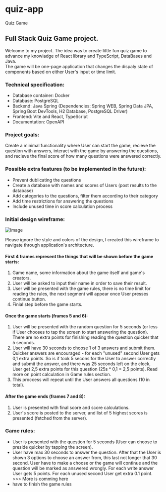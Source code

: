 # quiz-app
Quiz Game 

## Full Stack Quiz Game project. 


Welcome to my project. 
The idea was to create little fun quiz game to advance my knowladge of React library and TypeScript, DataBases and Java.  
The game will be one-page application that changes the dispaly state of components based on either User's input or time limit. 


### Technical specification:

- Database container: Docker  
- Database: PostgreSQL  
- Backend: Java Spring (Dependencies: Spring WEB, Spring Data JPA, Spring Boot DevTools, H2 Database, PostgreSQL Driver)  
- Frontend: Vite and React, TypeScript  
- Documentation: OpenAPI

### Project goals: 

Create a minimal functionality where User can start the game, recieve the question with answers, interact with the game by answering the questions, and recieve the final score of how many questions were answered correctly.

### Possible extra features (to be implemented in the future):

- Prevent dublicating the questions
- Create a database with names and scores of Users (post results to the database)
- Add categories to the questions, filter them according to their category
- Add time restrictions for answering the questions
- Include unused time in score calculation process 


### Initial design wireframe: 


![Image](https://user-images.githubusercontent.com/125829513/247189215-898f59a2-ec6e-4e39-99f6-20fe3d0d7e98.png)

Please ignore the style and colors of the design, I created this wireframe to navigate through application's architecture. 

#### First 4 frames represent the things that will be shown before the game starts: 

1. Game name, some information about the game itself and game's creators.
2. User will be asked to input their name in order to save their result.
3. User will be presented with the game rules, there is no time limit for reading the rules, the next segment will appear once User presses continue button.
4. Finial step before the game starts.

#### Once the game starts (frames 5 and 6): 

1. User will be presented with the random question for 5 seconds (or less if User chooses to tap the screen to start answering the question). There are no extra points for finishing reading the question quicker that 5 seconds.
2. User will have 30 seconds to choose 1 of 3 answers and submit them. Quicker answers are encouraged - for each "unused" second User gets 0,1 extra points. So is if took 5 secons for the User to answer correctly and submit the answer, and there was 25 seconds left on the clock, User get 2,5 extra points for this question (25s * 0,1 = 2,5 points). Read more on point calculation in Game rules section.
3. This proccess will repeat until the User answers all questions (10 in total).

#### After the game ends (frames 7 and 8):

1. User is presented with final score and score calculations.
2. User's score is posted to the server, and list of 5 highest scores is presented (fetched from the server).


### Game rules: 

- User is presented with the question for 5 seconds (User can choose to preside quicker by tapping the screen).
- User have max 30 seconds to answer the question.
After that the User is shown 3 options to choose an answer from, this last not longer that 30 second. User have to make a choose or the game will continue and the question will be marked as answered wrongly. For each write answer User gets 5 points. For each unused second User get extra 0.1 point. >>> More is comming here
- have to finish the game rules
